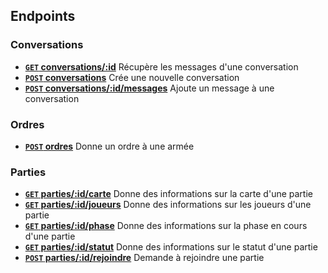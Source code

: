 ## Endpoints

### Conversations
- **[<code>GET</code> conversations/:id](endpoints/conversations/GET_conversations_id.md)** Récupère les messages d'une conversation
- **[<code>POST</code> conversations](endpoints/conversations/POST_conversations.md)** Crée une nouvelle conversation
- **[<code>POST</code> conversations/:id/messages](endpoints/conversations/POST_conversations_id_conversation_messages.md)** Ajoute un message à une conversation

### Ordres
- **[<code>POST</code> ordres](endpoints/ordres/POST_ordres.md)** Donne un ordre à une armée

### Parties
- **[<code>GET</code> parties/:id/carte](endpoints/parties/GET_parties_id_carte.md)** Donne des informations sur la carte d'une partie
- **[<code>GET</code> parties/:id/joueurs](endpoints/parties/GET_parties_id_joueurs.md)** Donne des informations sur les joueurs d'une partie
- **[<code>GET</code> parties/:id/phase](endpoints/parties/GET_parties_id_phase.md)** Donne des informations sur la phase en cours d'une partie
- **[<code>GET</code> parties/:id/statut](endpoints/parties/GET_parties_id_statut.md)** Donne des informations sur le statut d'une partie
- **[<code>POST</code> parties/:id/rejoindre](endpoints/parties/POST_parties_id_rejoindre.md)** Demande à rejoindre une partie